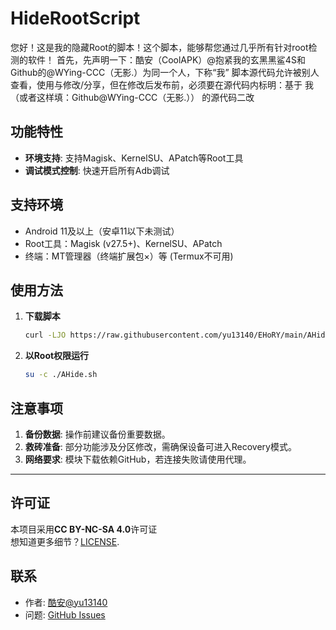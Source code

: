 # HideRootScript
您好！这是我的隐藏Root的脚本！这个脚本，能够帮您通过几乎所有针对root检测的软件！
首先，先声明一下：酷安（CoolAPK）@抱紧我的玄黑黑鲨4S和Github的@WYing-CCC（无影.）为同一个人，下称“我”
脚本源代码允许被别人查看，使用与修改/分享，但在修改后发布前，必须要在源代码内标明：基于 我（或者这样填：Github@WYing-CCC（无影.）） 的源代码二改
## 功能特性
- **环境支持**: 支持Magisk、KernelSU、APatch等Root工具
- **调试模式控制**: 快速开启所有Adb调试

## 支持环境
- Android 11及以上（安卓11以下未测试）
- Root工具：Magisk (v27.5+)、KernelSU、APatch
- 终端：MT管理器（终端扩展包×）等 (Termux不可用)
## 使用方法
1. **下载脚本**  
   ```bash
   curl -LJO https://raw.githubusercontent.com/yu13140/EHoRY/main/AHide.sh
   ```
3. **以Root权限运行**  
   ```bash
   su -c ./AHide.sh
   ```

## 注意事项
1. **备份数据**: 操作前建议备份重要数据。
2. **救砖准备**: 部分功能涉及分区修改，需确保设备可进入Recovery模式。
3. **网络要求**: 模块下载依赖GitHub，若连接失败请使用代理。

---

## 许可证
本项目采用**CC BY-NC-SA 4.0**许可证  
想知道更多细节？[LICENSE](https://github.com/yu13140/EHoRY/blob/main/LICENSE).

## 联系
- 作者: [酷安@yu13140](https://www.coolapk.com/u/24898135)
- 问题: [GitHub Issues](https://github.com/yu13140/EHoRY/issues)

